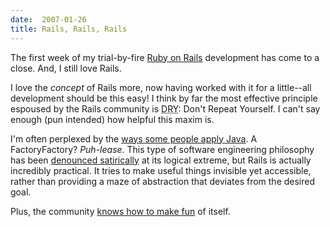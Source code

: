 ```yaml
---
date:  2007-01-26
title: Rails, Rails, Rails
---
```

The first week of my trial-by-fire <a href="http://rubyonrails.org/">Ruby on Rails</a> development has come to a close.  And, I still love Rails.

I love the <em>concept</em> of Rails more, now having worked with it for a little--all development should be this easy!  I think by far the most effective principle espoused by the Rails community is <acronym title="Don't Repeat Yourself">DRY</acronym>: Don't Repeat Yourself.  I can't say enough (pun intended) how helpful this maxim is.

I'm often perplexed by the <a href="http://www.google.com/search?q=FactoryFactory">ways some people apply Java</a>.  A FactoryFactory?  <em>Puh-lease</em>.  This type of software engineering philosophy has been <a href="http://philip.greenspun.com/humor/eecs-difference-explained">denounced satirically</a> at its logical extreme, but Rails is actually incredibly practical.  It tries to make useful things invisible yet accessible, rather than providing a maze of abstraction that deviates from the desired goal.

Plus, the community <a href="http://sqlonrails.org">knows how to make fun</a> of itself.
